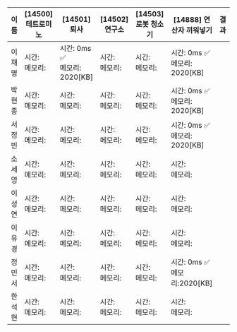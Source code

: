 | 이름 | [14500]	테트로미노|[14501]	퇴사 |[14502]	연구소|[14503]	 로봇 청소기	|[14888]	연산자 끼워넣기|결과|
|------|-------|--------|--------|-------|--------|---|
| 이재명 | 시간: <br> 메모리:|  시간: 0ms ✅ <br> 메모리: 2020[KB]| 시간: <br> 메모리:| 시간: <br> 메모리:| 시간: 0ms ✅ <br> 메모리: 2020[KB]|
| 박현종 | 시간: <br> 메모리:|  시간: <br> 메모리:| 시간: <br> 메모리:| 시간: <br> 메모리:| 시간: 0ms ✅ <br> 메모리: 2020[KB]|
| 서정빈 | 시간: <br> 메모리:|  시간: <br> 메모리:| 시간: <br> 메모리:| 시간: <br> 메모리:| 시간: 0ms ✅ <br> 메모리: 2020[KB]|
| 소세영 | 시간: <br> 메모리:|  시간: <br> 메모리:| 시간: <br> 메모리:| 시간: <br> 메모리:| 시간: <br> 메모리:|
| 이성연 | 시간: <br> 메모리:|  시간: <br> 메모리:| 시간: <br> 메모리:| 시간: <br> 메모리:| 시간: <br> 메모리:|
| 이유경 | 시간: <br> 메모리:|  시간: <br> 메모리:| 시간: <br> 메모리:| 시간: <br> 메모리:| 시간: <br> 메모리:|
| 정민서 | 시간: <br> 메모리:|  시간: <br> 메모리:| 시간: <br> 메모리:| 시간: <br> 메모리:| 시간: 0ms ✅<br> 메모리:2020[KB]|
| 한석현 | 시간: <br> 메모리:|  시간: <br> 메모리:| 시간: <br> 메모리:| 시간: <br> 메모리:| 시간: <br> 메모리:|


